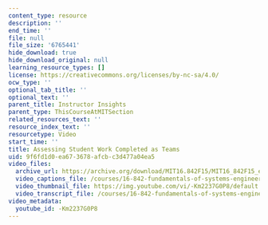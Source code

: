 ```yaml
---
content_type: resource
description: ''
end_time: ''
file: null
file_size: '6765441'
hide_download: true
hide_download_original: null
learning_resource_types: []
license: https://creativecommons.org/licenses/by-nc-sa/4.0/
ocw_type: ''
optional_tab_title: ''
optional_text: ''
parent_title: Instructor Insights
parent_type: ThisCourseAtMITSection
related_resources_text: ''
resource_index_text: ''
resourcetype: Video
start_time: ''
title: Assessing Student Work Completed as Teams
uid: 9f6fd1d0-ea67-3678-afcb-c3d477a04ea5
video_files:
  archive_url: https://archive.org/download/MIT16.842F15/MIT16_842F15_educator_08_300k.mp4
  video_captions_file: /courses/16-842-fundamentals-of-systems-engineering-fall-2015/a783ed0f9fb75e9eb973dd02ebfb41b8_-Km2237G0P8.vtt
  video_thumbnail_file: https://img.youtube.com/vi/-Km2237G0P8/default.jpg
  video_transcript_file: /courses/16-842-fundamentals-of-systems-engineering-fall-2015/4e9a767f15d7c3c2d5f83b6e070d318c_-Km2237G0P8.pdf
video_metadata:
  youtube_id: -Km2237G0P8
---
```

